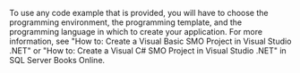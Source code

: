 <Token xmlns:xlink="http://www.w3.org/1999/xlink">To use any code example that is provided, you will have to choose the programming environment, the programming template, and the programming language in which to create your application. For more information, see "How to: Create a Visual Basic SMO Project in Visual Studio .NET" or "How to: Create a Visual C# SMO Project in Visual Studio .NET" in SQL Server Books Online.</Token>